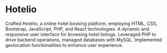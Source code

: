 # Hotelio
Crafted Hotelio, a online hotel booking platform, employing HTML, CSS, Bootstrap, JavaScript, PHP, and React technologies. A dynamic and responsive user interface for browsing hotel listings. Leveraged PHP to drive backend operations, managed databases with MySQL. Implemented geolocation functionalities to enhance user experience.
